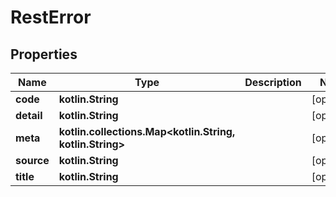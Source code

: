 
# RestError

## Properties
| Name | Type | Description | Notes |
| ------------ | ------------- | ------------- | ------------- |
| **code** | **kotlin.String** |  |  [optional] |
| **detail** | **kotlin.String** |  |  [optional] |
| **meta** | **kotlin.collections.Map&lt;kotlin.String, kotlin.String&gt;** |  |  [optional] |
| **source** | **kotlin.String** |  |  [optional] |
| **title** | **kotlin.String** |  |  [optional] |
